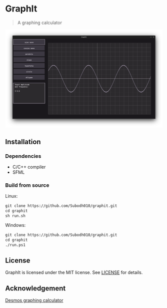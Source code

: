 # GraphIt

> A graphing calculator

<img src="./Screenshot.png" width="600">

## Installation

### Dependencies

- C/C++ compiler
- SFML

### Build from source

Linux:
```
git clone https://github.com/Subodh010/graphit.git
cd graphit
sh run.sh
```

Windows:
```
git clone https://github.com/Subodh010/graphit.git
cd graphit
./run.ps1
```
## License

GraphIt is licensed under the MIT license. See [LICENSE](./LICENSE) for details.

## Acknowledgement

[Desmos graphing calculator](https://www.desmos.com/calculator)
